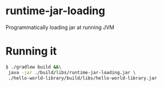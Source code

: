# runtime-jar-loading
Programmatically loading jar at running JVM

# Running it
```bash
$ ./gradlew build &&\
 java -jar ./build/libs/runtime-jar-loading.jar \
 ./hello-world-library/build/libs/hello-world-library.jar 
```
